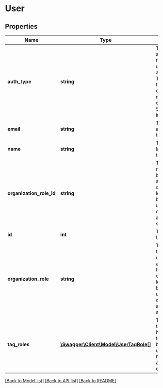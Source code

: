 # User

## Properties
Name | Type | Description | Notes
------------ | ------------- | ------------- | -------------
**auth_type** | **string** | The authentication type the user uses to authenticate. To use SAML this organization must have a configured SAML integration. | 
**email** | **string** | The email address of this user. | 
**name** | **string** | The first and last name of the user. | [optional] 
**organization_role_id** | **string** | The id of the role the user is assigned to at the organization level. This will be blank for users that only have access to specific tags. | [optional] 
**id** | **int** | The ID of the User record. | [optional] 
**organization_role** | **string** | The name of the role the user is assigned to at the organization level. This will be blank for users that only have access to specific tags. | [optional] 
**tag_roles** | [**\Swagger\Client\Model\UserTagRole[]**](UserTagRole.md) | The specific tags this user has access to. This will be blank for users that have full access to the organization. | [optional] 

[[Back to Model list]](../README.md#documentation-for-models) [[Back to API list]](../README.md#documentation-for-api-endpoints) [[Back to README]](../README.md)


